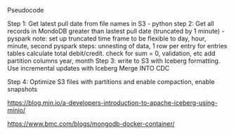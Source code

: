 Pseudocode


Step 1: Get latest pull date from file names in S3 - python
step 2: Get all records in MondoDB greater than lastest pull date (truncated by 1 minute) -pyspark
    note: set up truncated time frame to be flexible to day, hour, minute, second
        pyspark steps:
            unnesting of data, 1 row per entry for entries tables
            calculate total debit/credit. check for sum = 0, validation, etc
            add partition columns year, month
Step 3: write to S3 with Iceberg formatting. Use incremental updates with Iceberg Merge INTO CDC

Step 4: Optimize S3 files with partitions and enable compaction, enable snapshots


https://blog.min.io/a-developers-introduction-to-apache-iceberg-using-minio/

https://www.bmc.com/blogs/mongodb-docker-container/
